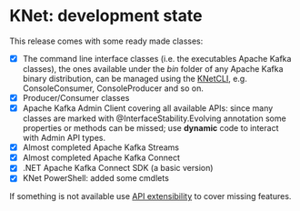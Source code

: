 # KNet: development state

This release comes with some ready made classes:

* [X] The command line interface classes (i.e. the executables Apache Kafka classes), the ones available under the _bin_ folder of any Apache Kafka binary distribution, can be managed using the [KNetCLI](usageCLI.md), e.g. ConsoleConsumer, ConsoleProducer and so on. 
* [X] Producer/Consumer classes
* [X] Apache Kafka Admin Client covering all available APIs: since many classes are marked with @InterfaceStability.Evolving annotation some properties or methods can be missed; use **dynamic** code to interact with Admin API types.
* [X] Almost completed Apache Kafka Streams
* [X] Almost completed Apache Kafka Connect
* [X] .NET Apache Kafka Connect SDK (a basic version)
* [X] KNet PowerShell: added some cmdlets

If something is not available use [API extensibility](API_extensibility.md) to cover missing features.
